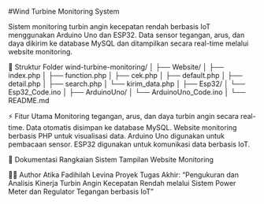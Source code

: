 #Wind Turbine Monitoring System

Sistem monitoring turbin angin kecepatan rendah berbasis IoT menggunakan Arduino Uno dan ESP32.
Data sensor tegangan, arus, dan daya dikirim ke database MySQL dan ditampilkan secara real-time melalui website monitoring.

📂 Struktur Folder
wind-turbine-monitoring/
│
├── Website/
│   ├── index.php
│   ├── function.php
│   ├── cek.php
│   ├── default.php
│   ├── detail.php
│   ├── search.php
│   └── kirim_data.php
│
├── Esp32/
│   └── Esp32_Code.ino
│
├── ArduinoUno/
│   └── ArduinoUno_Code.ino
│
└── README.md

⚡ Fitur Utama
Monitoring tegangan, arus, dan daya turbin angin secara real-time.
Data otomatis disimpan ke database MySQL.
Website monitoring berbasis PHP untuk visualisasi data.
Arduino Uno digunakan untuk pembacaan sensor.
ESP32 digunakan untuk komunikasi data berbasis IoT.

📸 Dokumentasi
Rangkaian Sistem
Tampilan Website Monitoring

👩‍💻 Author
Atika Fadihilah Levina
Proyek Tugas Akhir:
“Pengukuran dan Analisis Kinerja Turbin Angin Kecepatan Rendah melalui Sistem Power Meter dan Regulator Tegangan berbasis IoT”
